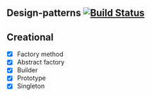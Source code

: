 ## Design-patterns [![Build Status](https://travis-ci.com/oshkola/design-patterns.svg?branch=master)](https://travis-ci.com/oshkola/design-patterns)



 ## Creational
  - [X] Factory method
  - [X] Abstract factory
  - [X] Builder
  - [X] Prototype
  - [X] Singleton
